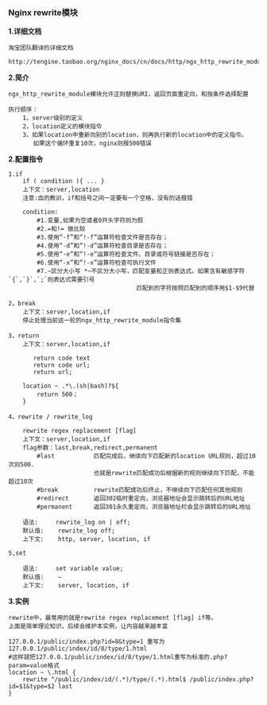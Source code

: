 ### Nginx rewrite模块

**1.详细文档**

	淘宝团队翻译的详细文档

	http://tengine.taobao.org/nginx_docs/cn/docs/http/ngx_http_rewrite_module.html

**2.简介**

	ngx_http_rewrite_module模块允许正则替换URI，返回页面重定向，和按条件选择配置

	执行顺序：
		1，server级别的定义
		2，location定义的模块指令
		3，如果location中重新向别的location，则再执行新的location中的定义指令。
		   如果这个循环重复10次，nginx则报500错误

**2.配置指令**

	1.if
		if ( condition ){ ... }
		上下文：server,location
		注意:血的教训，if和括号之间一定要有一个空格，没有的话报错

		condition:
			#1.变量,如果为空或者0开头字符则为假
			#2.=和!= 做比较
			#3.使用“-f”和“!-f”运算符检查文件是否存在；
			#4.使用“-d”和“!-d”运算符检查目录是否存在；
			#5.使用“-e”和“!-e”运算符检查文件、目录或符号链接是否存在；
			#6.使用“-x”和“!-x”运算符检查可执行文件
			#7.~区分大小写 *~不区分大小写，匹配变量和正则表达式。如果含有敏感字符`{`,`}`,`;`则表达式需要引号
										匹配到的字符按照匹配到的顺序用$1-$9代替

	2，break
		上下文：server,location,if
		停止处理当前这一轮的ngx_http_rewrite_module指令集

	3，return
		上下文：server,location,if

		   return code text
		   return code url;
		   return url;

		location ~ .*\.(sh|bash)?${
			return 500；
		}

	4，rewrite / rewrite_log

		rewrite regex replacement [flag]
		上下文：server,location,if
		flag参数：last,break,redirect,permanent
			#last			匹配完成后，继续向下匹配新的location URL规则，超过10次则500.
						    也就是rewrite匹配成功后根据新的规则继续向下匹配，不能超过10次
			#break			rewrite匹配成功后终止，不继续向下匹配任何其他规则
			#redirect       返回302临时重定向，浏览器地址会显示跳转后的URL地址
			#permanent		返回301永久重定向，浏览器地址栏会显示跳转后的URL地址

		语法: 	rewrite_log on | off;
		默认值: 	rewrite_log off;
		上下文: 	http, server, location, if

    5,set

		语法: 	set variable value;
		默认值: 	—
		上下文: 	server, location, if


**3.实例**

	rewrite中，最常用的就是rewrite regex replacement [flag] if等。
	上面是简单理论知识，后续会维护本实例，让内容越来越丰富

	127.0.0.1/public/index.php?id=8&type=1 重写为127.0.0.1/public/index/id/8/type/1.html
	#这样就把127.0.0.1/public/index/id/8/type/1.html重写为标准的.php?param=value格式
	location ~ \.html {
		rewrite ^/public/index/id/(.*)/type/(.*).html$ /public/index.php?id=$1&type=$2 last
	}
